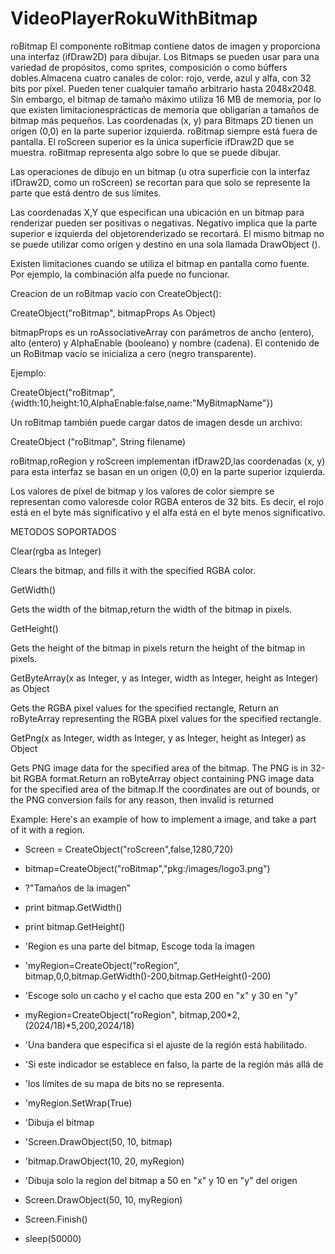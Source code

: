 # VideoPlayerRokuWithBitmap
roBitmap
El componente roBitmap contiene datos de imagen y proporciona una interfaz (ifDraw2D) para dibujar. Los Bitmaps se pueden usar para una variedad de propósitos, como sprites, composición o como búffers dobles.Almacena cuatro canales de color: rojo, verde, azul y alfa, con 32 bits por píxel. Pueden tener cualquier tamaño arbitrario hasta 2048x2048. Sin embargo, el bitmap de tamaño máximo utiliza 16 MB de memoria, por lo que existen limitacionesprácticas de memoria que obligarían a tamaños de bitmap más pequeños. 
Las coordenadas (x, y) para Bitmaps 2D tienen un origen (0,0) en la parte superior izquierda. roBitmap siempre está fuera de pantalla. El roScreen superior es la única superficie ifDraw2D que se muestra. roBitmap representa algo sobre lo que se puede dibujar.

Las operaciones de dibujo en un bitmap (u otra superficie con la interfaz ifDraw2D, como un roScreen) se recortan para que solo se represente la parte que está dentro de sus límites. 

Las coordenadas X,Y que especifican una ubicación en un bitmap para renderizar pueden ser positivas o negativas. Negativo implica que la parte superior e izquierda del objetorenderizado se recortará. El mismo bitmap no se puede utilizar como origen y destino en una sola llamada DrawObject ().

Existen limitaciones cuando se utiliza el bitmap en pantalla como fuente. Por ejemplo, la combinación alfa puede no funcionar.

Creacion de un roBitmap vacío con CreateObject():

CreateObject("roBitmap", bitmapProps As Object)

bitmapProps es un roAssociativeArray con parámetros de ancho (entero), alto (entero) y AlphaEnable (booleano) y nombre (cadena). El contenido de un RoBitmap vacío se inicializa a cero (negro transparente).

Ejemplo: 

CreateObject("roBitmap",{width:10,height:10,AlphaEnable:false,name:"MyBitmapName"})

Un roBitmap también puede cargar datos de imagen desde un archivo:

CreateObject ("roBitmap", String filename)

roBitmap,roRegion y roScreen implementan ifDraw2D,las coordenadas (x, y) para esta interfaz se basan en un origen (0,0) en la parte superior izquierda.

Los valores de píxel de bitmap y los valores de color siempre se representan como valoresde color RGBA enteros de 32 bits. Es decir, el rojo está en el byte más significativo y el alfa está en el byte menos significativo.

METODOS SOPORTADOS 

Clear(rgba as Integer)

Clears the bitmap, and fills it with the specified RGBA color.

GetWidth() 

Gets the width of the bitmap,return the width of the bitmap in pixels.

GetHeight()

Gets the height of the bitmap in pixels return the height of the bitmap in pixels.

GetByteArray(x as Integer, y as Integer, width as Integer, height as Integer) as Object

Gets the RGBA pixel values for the specified rectangle, Return an roByteArray representing the RGBA pixel values for the specified rectangle.

GetPng(x as Integer, width as Integer, y as Integer, height as Integer) as Object

Gets PNG image data for the specified area of the bitmap. The PNG is in 32-bit RGBA format.Return an roByteArray object containing PNG image data for the specified area of the bitmap.If the coordinates are out of bounds, or the PNG conversion fails for any reason, then invalid is returned

Example:
Here's an example of how to implement a image, and take a part of it with a region.
- Screen = CreateObject("roScreen",false,1280,720)
- bitmap=CreateObject("roBitmap","pkg:/images/logo3.png")
- ?"Tamaños de la imagen"
- print bitmap.GetWidth() 
- print bitmap.GetHeight() 
- 'Region es una parte del bitmap, Escoge toda la imagen 
- 'myRegion=CreateObject("roRegion", bitmap,0,0,bitmap.GetWidth()-200,bitmap.GetHeight()-200)
- 'Escoge solo un cacho y el cacho que esta 200 en "x" y 30  en "y"
- myRegion=CreateObject("roRegion", bitmap,200*2,(2024/18)*5,200,2024/18)
- 'Una bandera que especifica si el ajuste de la región está habilitado. 
- 'Si este indicador se establece en falso, la parte de la región más allá de 
- 'los límites de su mapa de bits no se representa.
- 'myRegion.SetWrap(True)

- 'Dibuja el bitmap
- 'Screen.DrawObject(50, 10, bitmap)
- 'bitmap.DrawObject(10, 20, myRegion)

- 'Dibuja solo la region del bitmap a 50 en "x" y 10 en "y" del origen 
- Screen.DrawObject(50, 10, myRegion)
- Screen.Finish()
- sleep(50000)
